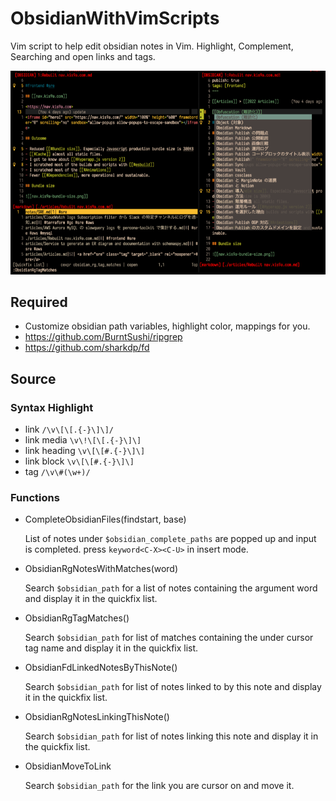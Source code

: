 # ObsidianWithVimScripts

Vim script to help edit obsidian notes in Vim. Highlight, Complement, Searching and open links and tags.

![](./image.png)

## Required

- Customize obsidian path variables, highlight color, mappings for you.
- <https://github.com/BurntSushi/ripgrep>
- <https://github.com/sharkdp/fd>

## Source

### Syntax Highlight

- link `/\v\[\[.{-}\]\]/`
- link media `\v\!\[\[.{-}\]\]`
- link heading `\v\[\[#.{-}\]\]`
- link block `\v\[\[#.{-}\]\]`
- tag `/\v\#(\w+)/`

### Functions

- CompleteObsidianFiles(findstart, base)

  List of notes under `$obsidian_complete_paths` are popped up and input is completed. press `keyword<C-X><C-U>` in insert mode.

- ObsidianRgNotesWithMatches(word)

  Search `$obsidian_path` for a list of notes containing the argument word and display it in the quickfix list.

- ObsidianRgTagMatches()

  Search `$obsidian_path` for list of matches containing the under cursor tag name and display it in the quickfix list.

- ObsidianFdLinkedNotesByThisNote()

  Search `$obsidian_path` for list of notes linked to by this note and display it in the quickfix list.

- ObsidianRgNotesLinkingThisNote()

  Search `$obsidian_path` for list of notes linking this note and display it in the quickfix list.

- ObsidianMoveToLink

  Search `$obsidian_path` for the link you are cursor on and move it.

